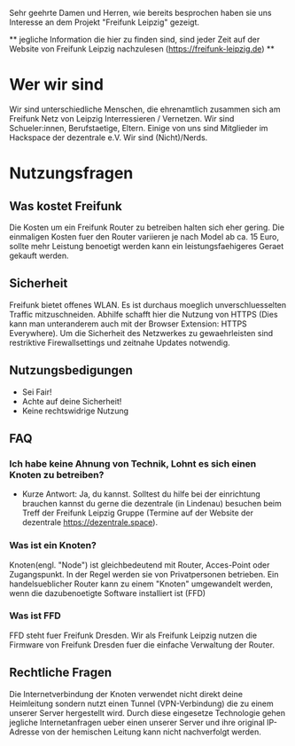 Sehr geehrte Damen und Herren,
wie bereits besprochen haben sie uns Interesse an dem Projekt "Freifunk Leipzig" gezeigt.

** jegliche Information die hier zu finden
sind, sind jeder Zeit auf der Website von
Freifunk Leipzig nachzulesen (https://freifunk-leipzig.de)
**


# Wer wir sind
Wir sind unterschiedliche Menschen, die ehrenamtlich zusammen sich am Freifunk Netz von Leipzig Interressieren / Vernetzen. Wir sind Schueler:innen, Berufstaetige, Eltern. Einige von uns sind Mitglieder im Hackspace der dezentrale e.V. Wir sind (Nicht)/Nerds.


# Nutzungsfragen

## Was kostet Freifunk

Die Kosten um ein Freifunk Router zu betreiben halten sich eher gering. 
Die einmaligen Kosten fuer den Router variieren 
je nach Model ab ca. 15 Euro, 
sollte mehr Leistung benoetigt werden kann ein 
leistungsfaehigeres Geraet gekauft werden. 

## Sicherheit
Freifunk bietet offenes WLAN. Es ist durchaus moeglich unverschluesselten Traffic mitzuschneiden.
Abhilfe schafft hier die Nutzung von HTTPS (Dies kann man unteranderem auch mit der Browser Extension: HTTPS Everywhere).
Um die Sicherheit des Netzwerkes zu gewaehrleisten sind 
restriktive Firewallsettings und zeitnahe Updates notwendig.

## Nutzungsbedigungen
 - Sei Fair!
 - Achte auf deine Sicherheit!
 - Keine rechtswidrige Nutzung


## FAQ

### Ich habe keine Ahnung von Technik, Lohnt es sich einen Knoten zu betreiben?

- Kurze Antwort: Ja, du kannst. Solltest du hilfe
bei der einrichtung brauchen kannst du gerne die dezentrale (in Lindenau) besuchen beim Treff der Freifunk Leipzig Gruppe (Termine auf der Website der dezentrale https://dezentrale.space). 

### Was ist ein Knoten?

Knoten(engl. "Node") ist gleichbedeutend mit Router, Acces-Point oder Zugangspunkt. In der Regel werden sie von Privatpersonen betrieben. Ein handelsueblicher Router kann zu einem "Knoten" umgewandelt werden, wenn die dazubenoetigte Software installiert ist (FFD)

### Was ist FFD

FFD steht fuer Freifunk Dresden. Wir als Freifunk Leipzig nutzen die Firmware von Freifunk Dresden fuer die einfache Verwaltung der Router.

## Rechtliche Fragen

Die Internetverbindung der Knoten verwendet nicht direkt deine Heimleitung sondern nutzt einen Tunnel (VPN-Verbindung) die zu einem unserer Server hergestellt wird. Durch diese eingesetze Technologie gehen jegliche Internetanfragen ueber einen unserer Server und ihre original IP-Adresse von der hemischen Leitung kann nicht nachverfolgt werden.



